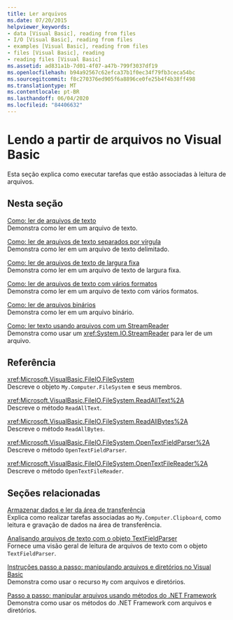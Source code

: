 ```yaml
---
title: Ler arquivos
ms.date: 07/20/2015
helpviewer_keywords:
- data [Visual Basic], reading from files
- I/O [Visual Basic], reading from files
- examples [Visual Basic], reading from files
- files [Visual Basic], reading
- reading files [Visual Basic]
ms.assetid: ad831a1b-7d01-4f07-a47b-799f3037df19
ms.openlocfilehash: b94a92567c62efca37b1f0ec34f79fb3ceca54bc
ms.sourcegitcommit: f8c270376ed905f6a8896ce0fe25b4f4b38ff498
ms.translationtype: MT
ms.contentlocale: pt-BR
ms.lasthandoff: 06/04/2020
ms.locfileid: "84406632"
---
```

# <a name="reading-from-files-in-visual-basic"></a>Lendo a partir de arquivos no Visual Basic

Esta seção explica como executar tarefas que estão associadas à leitura de arquivos.  
  
## <a name="in-this-section"></a>Nesta seção  

 [Como: ler de arquivos de texto](how-to-read-from-text-files.md)  
 Demonstra como ler em um arquivo de texto.  
  
 [Como: ler de arquivos de texto separados por vírgula](how-to-read-from-comma-delimited-text-files.md)  
 Demonstra como ler em um arquivo de texto delimitado.  
  
 [Como: ler de arquivos de texto de largura fixa](how-to-read-from-fixed-width-text-files.md)  
 Demonstra como ler em um arquivo de texto de largura fixa.  
  
 [Como: ler de arquivos de texto com vários formatos](how-to-read-from-text-files-with-multiple-formats.md)  
 Demonstra como ler em um arquivo de texto com vários formatos.  
  
 [Como: ler de arquivos binários](how-to-read-from-binary-files.md)  
 Demonstra como ler em um arquivo binário.  
  
 [Como: ler texto usando arquivos com um StreamReader](how-to-read-text-from-files-with-a-streamreader.md)  
 Demonstra como usar um <xref:System.IO.StreamReader> para ler de um arquivo.  
  
## <a name="reference"></a>Referência  

 <xref:Microsoft.VisualBasic.FileIO.FileSystem>  
 Descreve o objeto `My.Computer.FileSystem` e seus membros.  
  
 <xref:Microsoft.VisualBasic.FileIO.FileSystem.ReadAllText%2A>  
 Descreve o método `ReadAllText`.  
  
 <xref:Microsoft.VisualBasic.FileIO.FileSystem.ReadAllBytes%2A>  
 Descreve o método `ReadAllBytes`.  
  
 <xref:Microsoft.VisualBasic.FileIO.FileSystem.OpenTextFieldParser%2A>  
 Descreve o método `OpenTextFieldParser`.  
  
 <xref:Microsoft.VisualBasic.FileIO.FileSystem.OpenTextFileReader%2A>  
 Descreve o método `OpenTextFileReader`.  
  
## <a name="related-sections"></a>Seções relacionadas  

 [Armazenar dados e ler da área de transferência](../computer-resources/storing-data-to-and-reading-from-the-clipboard.md)  
 Explica como realizar tarefas associadas ao `My.Computer.Clipboard`, como leitura e gravação de dados na área de transferência.  
  
 [Analisando arquivos de texto com o objeto TextFieldParser](parsing-text-files-with-the-textfieldparser-object.md)  
 Fornece uma visão geral de leitura de arquivos de texto com o objeto `TextFieldParser`.  
  
 [Instruções passo a passo: manipulando arquivos e diretórios no Visual Basic](walkthrough-manipulating-files-and-directories.md)  
 Demonstra como usar o recurso `My` com arquivos e diretórios.  
  
 [Passo a passo: manipular arquivos usando métodos do .NET Framework](walkthrough-manipulating-files-by-using-net-framework-methods.md)  
 Demonstra como usar os métodos do .NET Framework com arquivos e diretórios.
